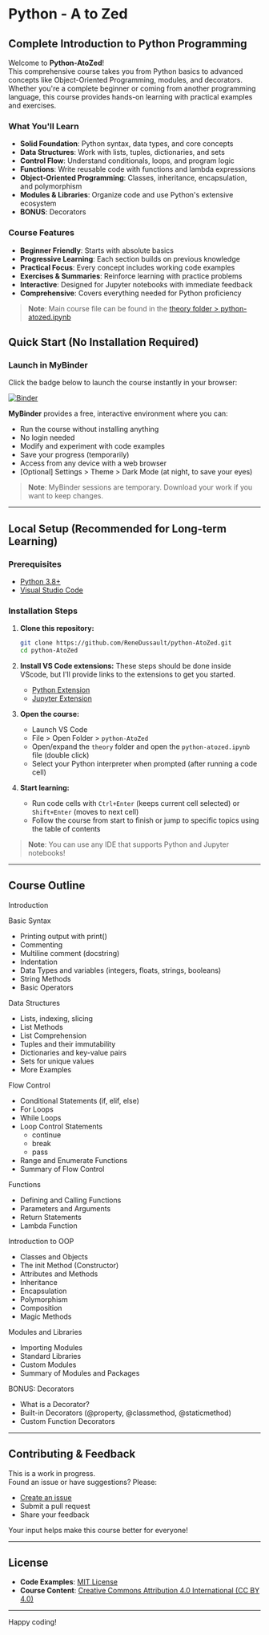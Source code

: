 # Python - A to Zed

## Complete Introduction to Python Programming

Welcome to **Python-AtoZed**!  
This comprehensive course takes you from Python basics to advanced concepts like Object-Oriented Programming, modules, and decorators.  
Whether you're a complete beginner or coming from another programming language, this course provides hands-on learning with practical examples and exercises.

### What You'll Learn
- **Solid Foundation**: Python syntax, data types, and core concepts
- **Data Structures**: Work with lists, tuples, dictionaries, and sets
- **Control Flow**: Understand conditionals, loops, and program logic
- **Functions**: Write reusable code with functions and lambda expressions
- **Object-Oriented Programming**: Classes, inheritance, encapsulation, and polymorphism
- **Modules & Libraries**: Organize code and use Python's extensive ecosystem
- **BONUS**: Decorators

### Course Features
- **Beginner Friendly**: Starts with absolute basics
- **Progressive Learning**: Each section builds on previous knowledge
- **Practical Focus**: Every concept includes working code examples
- **Exercises & Summaries**: Reinforce learning with practice problems
- **Interactive**: Designed for Jupyter notebooks with immediate feedback
- **Comprehensive**: Covers everything needed for Python proficiency

> **Note**: Main course file can be found in the [theory folder > python-atozed.ipynb](https://github.com/ReneDussault/Python-AtoZed/blob/main/theory/python-atozed.ipynb)

## Quick Start (No Installation Required)

### Launch in MyBinder
Click the badge below to launch the course instantly in your browser:

[![Binder](https://mybinder.org/badge_logo.svg)](https://mybinder.org/v2/gh/ReneDussault/Python-AtoZed/HEAD)

**MyBinder** provides a free, interactive environment where you can:
- Run the course without installing anything
- No login needed
- Modify and experiment with code examples
- Save your progress (temporarily)
- Access from any device with a web browser
- [Optional] Settings > Theme > Dark Mode (at night, to save your eyes)

> **Note**: MyBinder sessions are temporary. Download your work if you want to keep changes.

---

## Local Setup (Recommended for Long-term Learning)

### Prerequisites
- [Python 3.8+](https://www.python.org/downloads/)
- [Visual Studio Code](https://code.visualstudio.com/)

### Installation Steps
1. **Clone this repository:**
   ```bash
   git clone https://github.com/ReneDussault/python-AtoZed.git
   cd python-AtoZed
   ```

2. **Install VS Code extensions:**
   These steps should be done inside VScode, but I'll provide links to the extensions to get you started.
   - [Python Extension](https://marketplace.visualstudio.com/items?itemName=ms-python.python)
   - [Jupyter Extension](https://marketplace.visualstudio.com/items?itemName=ms-toolsai.jupyter)

3. **Open the course:**
   - Launch VS Code
   - File > Open Folder > `python-AtoZed`
   - Open/expand the `theory` folder and open the `python-atozed.ipynb` file (double click)
   - Select your Python interpreter when prompted (after running a code cell)

4. **Start learning:**
   - Run code cells with `Ctrl+Enter` (keeps current cell selected) or `Shift+Enter` (moves to next cell)
   - Follow the course from start to finish or jump to specific topics using the table of contents

> **Note**: You can use any IDE that supports Python and Jupyter notebooks!

---

## Course Outline

Introduction

Basic Syntax

- Printing output with print()
- Commenting
- Multiline comment (docstring)
- Indentation
- Data Types and variables (integers, floats, strings, booleans)
- String Methods
- Basic Operators

Data Structures

- Lists, indexing, slicing
- List Methods
- List Comprehension
- Tuples and their immutability
- Dictionaries and key-value pairs
- Sets for unique values
- More Examples

Flow Control

- Conditional Statements (if, elif, else)
- For Loops
- While Loops
- Loop Control Statements  
  - continue  
  - break  
  - pass  
- Range and Enumerate Functions
- Summary of Flow Control

Functions

- Defining and Calling Functions
- Parameters and Arguments
- Return Statements
- Lambda Function

Introduction to OOP

- Classes and Objects
- The init Method (Constructor)
- Attributes and Methods
- Inheritance
- Encapsulation
- Polymorphism
- Composition
- Magic Methods

Modules and Libraries

- Importing Modules
- Standard Libraries
- Custom Modules
- Summary of Modules and Packages

BONUS: Decorators

- What is a Decorator?
- Built-in Decorators (@property, @classmethod, @staticmethod)
- Custom Function Decorators

---

## Contributing & Feedback

This is a work in progress.  
Found an issue or have suggestions? Please:
- [Create an issue](https://github.com/ReneDussault/python-AtoZed/issues)
- Submit a pull request
- Share your feedback

Your input helps make this course better for everyone!

---

## License

- **Code Examples**: [MIT License](./LICENSE.txt)
- **Course Content**: [Creative Commons Attribution 4.0 International (CC BY 4.0)](./LICENSE_CC_BY.txt)

---

Happy coding!
